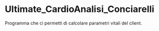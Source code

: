 # Ultimate_CardioAnalisi_Conciarelli
Programma che ci permetti di calcolare parametri vitali del client.
